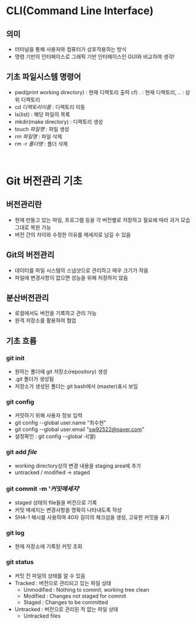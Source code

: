 # CLI(Command Line Interface)
## 의미
- 터미널을 통해 사용자와 컴퓨터가 상호작용하는 방식
- 명령 기반의 인터페이스로 그래픽 기반 인터페이스인 GUI와 비교하여 생각!

## 기초 파일시스템 명령어
- pwd(print working directory) : 현재 디렉토리 출력 
  cf) . : 현재 디렉토리, .. : 상위 디렉토리
- cd _디렉토리이름_ : 디렉토리 이동
- ls(list) : 해당 파일의 목록
- mkdir(make directory) : 디렉토리 생성
- touch _파일명_ : 파일 생성
- rm _파일명_ : 파일 삭제
- rm -r _폴더명_ : 폴더 삭제

<br>

# Git 버전관리 기초
## 버전관리란
- 현재 만들고 있는 파일, 프로그램 등을 각 버전별로 저장하고 필요에 따라 과거 모습 그대로 복원 가능
- 버전 간의 차이와 수정한 이유를 메세지로 남길 수 있음

## Git의 버전관리
- 데이터를 파일 시스템의 스냅샷으로 관리하고 매우 크기가 작음
- 파일에 변경사항이 없으면 성능을 위해 저장하지 않음

## 분산버전관리
- 로컬에서도 버전을 기록하고 관리 가능
- 원격 저장소를 활용하여 협업

## 기초 흐름
### git init
- 원하는 폴더에 git 저장소(repository) 생성
- .git 폴더가 생성됨
- 저장소가 생성된 폴더는 git bash에서 (master)표시 보임

### git config
- 커밋하기 위해 사용자 정보 입력
- git config --global user.name "최수현"
- git config --global user.email "sw92522@naver.com"
- 설정확인 : git config --global -l(엘)

### git add _file_
- working directory상의 변경 내용을 staging area에 추가
- untracked / modified → staged

### git commit -m '_커밋메세지_'
- staged 상태의 file들을 버전으로 기록
- 커밋 메세지는 변경사항을 명확히 나타내도록 작성
- SHA-1 해시를 사용하여 40자 길이의 체크섬을 생성, 고유한 커밋을 표기

### git log
- 현재 저장소에 기록된 커밋 조회

### git status
- 커밋 전 파일의 상태를 알 수 있음
- Tracked : 버전으로 관리되고 있는 파일 상태
  - Unmodified : Nothing to commit, working tree clean
  - Modified : Changes not staged for commit
  - Staged : Changes to be committed
- Untracked : 버전으로 관리된 적 없는 파일 상태
  - Untracked files
